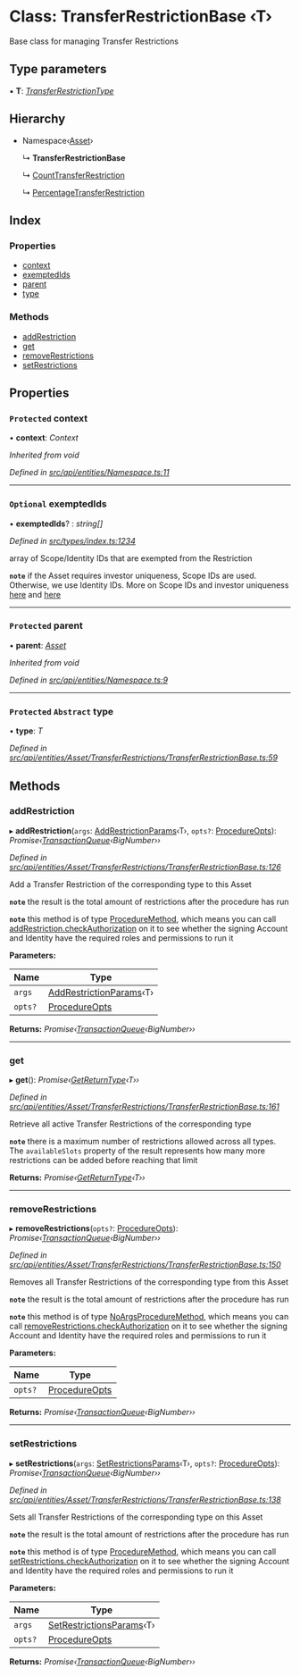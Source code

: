# Class: TransferRestrictionBase ‹**T**›

Base class for managing Transfer Restrictions

## Type parameters

▪ **T**: *[TransferRestrictionType](../enums/transferrestrictiontype.md)*

## Hierarchy

* Namespace‹[Asset](asset.md)›

  ↳ **TransferRestrictionBase**

  ↳ [CountTransferRestriction](../interfaces/counttransferrestriction.md)

  ↳ [PercentageTransferRestriction](../interfaces/percentagetransferrestriction.md)

## Index

### Properties

* [context](transferrestrictionbase.md#protected-context)
* [exemptedIds](transferrestrictionbase.md#optional-exemptedids)
* [parent](transferrestrictionbase.md#protected-parent)
* [type](transferrestrictionbase.md#protected-abstract-type)

### Methods

* [addRestriction](transferrestrictionbase.md#addrestriction)
* [get](transferrestrictionbase.md#get)
* [removeRestrictions](transferrestrictionbase.md#removerestrictions)
* [setRestrictions](transferrestrictionbase.md#setrestrictions)

## Properties

### `Protected` context

• **context**: *Context*

*Inherited from void*

*Defined in [src/api/entities/Namespace.ts:11](https://github.com/PolymathNetwork/polymesh-sdk/blob/38ee8078/src/api/entities/Namespace.ts#L11)*

___

### `Optional` exemptedIds

• **exemptedIds**? : *string[]*

*Defined in [src/types/index.ts:1234](https://github.com/PolymathNetwork/polymesh-sdk/blob/38ee8078/src/types/index.ts#L1234)*

array of Scope/Identity IDs that are exempted from the Restriction

**`note`** if the Asset requires investor uniqueness, Scope IDs are used. Otherwise, we use Identity IDs. More on Scope IDs and investor uniqueness
  [here](https://developers.polymesh.network/introduction/identity#polymesh-unique-identity-system-puis) and
  [here](https://developers.polymesh.network/polymesh-docs/primitives/confidential-identity)

___

### `Protected` parent

• **parent**: *[Asset](asset.md)*

*Inherited from void*

*Defined in [src/api/entities/Namespace.ts:9](https://github.com/PolymathNetwork/polymesh-sdk/blob/38ee8078/src/api/entities/Namespace.ts#L9)*

___

### `Protected` `Abstract` type

• **type**: *T*

*Defined in [src/api/entities/Asset/TransferRestrictions/TransferRestrictionBase.ts:59](https://github.com/PolymathNetwork/polymesh-sdk/blob/38ee8078/src/api/entities/Asset/TransferRestrictions/TransferRestrictionBase.ts#L59)*

## Methods

###  addRestriction

▸ **addRestriction**(`args`: [AddRestrictionParams](../globals.md#addrestrictionparams)‹T›, `opts?`: [ProcedureOpts](../interfaces/procedureopts.md)): *Promise‹[TransactionQueue](transactionqueue.md)‹BigNumber››*

*Defined in [src/api/entities/Asset/TransferRestrictions/TransferRestrictionBase.ts:126](https://github.com/PolymathNetwork/polymesh-sdk/blob/38ee8078/src/api/entities/Asset/TransferRestrictions/TransferRestrictionBase.ts#L126)*

Add a Transfer Restriction of the corresponding type to this Asset

**`note`** the result is the total amount of restrictions after the procedure has run

**`note`** this method is of type [ProcedureMethod](../interfaces/proceduremethod.md), which means you can call [addRestriction.checkAuthorization](../interfaces/proceduremethod.md#checkauthorization)
  on it to see whether the signing Account and Identity have the required roles and permissions to run it

**Parameters:**

Name | Type |
------ | ------ |
`args` | [AddRestrictionParams](../globals.md#addrestrictionparams)‹T› |
`opts?` | [ProcedureOpts](../interfaces/procedureopts.md) |

**Returns:** *Promise‹[TransactionQueue](transactionqueue.md)‹BigNumber››*

___

###  get

▸ **get**(): *Promise‹[GetReturnType](../globals.md#getreturntype)‹T››*

*Defined in [src/api/entities/Asset/TransferRestrictions/TransferRestrictionBase.ts:161](https://github.com/PolymathNetwork/polymesh-sdk/blob/38ee8078/src/api/entities/Asset/TransferRestrictions/TransferRestrictionBase.ts#L161)*

Retrieve all active Transfer Restrictions of the corresponding type

**`note`** there is a maximum number of restrictions allowed across all types.
  The `availableSlots` property of the result represents how many more restrictions can be added
  before reaching that limit

**Returns:** *Promise‹[GetReturnType](../globals.md#getreturntype)‹T››*

___

###  removeRestrictions

▸ **removeRestrictions**(`opts?`: [ProcedureOpts](../interfaces/procedureopts.md)): *Promise‹[TransactionQueue](transactionqueue.md)‹BigNumber››*

*Defined in [src/api/entities/Asset/TransferRestrictions/TransferRestrictionBase.ts:150](https://github.com/PolymathNetwork/polymesh-sdk/blob/38ee8078/src/api/entities/Asset/TransferRestrictions/TransferRestrictionBase.ts#L150)*

Removes all Transfer Restrictions of the corresponding type from this Asset

**`note`** the result is the total amount of restrictions after the procedure has run

**`note`** this method is of type [NoArgsProcedureMethod](../interfaces/noargsproceduremethod.md), which means you can call [removeRestrictions.checkAuthorization](../interfaces/noargsproceduremethod.md#checkauthorization)
  on it to see whether the signing Account and Identity have the required roles and permissions to run it

**Parameters:**

Name | Type |
------ | ------ |
`opts?` | [ProcedureOpts](../interfaces/procedureopts.md) |

**Returns:** *Promise‹[TransactionQueue](transactionqueue.md)‹BigNumber››*

___

###  setRestrictions

▸ **setRestrictions**(`args`: [SetRestrictionsParams](../globals.md#setrestrictionsparams)‹T›, `opts?`: [ProcedureOpts](../interfaces/procedureopts.md)): *Promise‹[TransactionQueue](transactionqueue.md)‹BigNumber››*

*Defined in [src/api/entities/Asset/TransferRestrictions/TransferRestrictionBase.ts:138](https://github.com/PolymathNetwork/polymesh-sdk/blob/38ee8078/src/api/entities/Asset/TransferRestrictions/TransferRestrictionBase.ts#L138)*

Sets all Transfer Restrictions of the corresponding type on this Asset

**`note`** the result is the total amount of restrictions after the procedure has run

**`note`** this method is of type [ProcedureMethod](../interfaces/proceduremethod.md), which means you can call [setRestrictions.checkAuthorization](../interfaces/proceduremethod.md#checkauthorization)
  on it to see whether the signing Account and Identity have the required roles and permissions to run it

**Parameters:**

Name | Type |
------ | ------ |
`args` | [SetRestrictionsParams](../globals.md#setrestrictionsparams)‹T› |
`opts?` | [ProcedureOpts](../interfaces/procedureopts.md) |

**Returns:** *Promise‹[TransactionQueue](transactionqueue.md)‹BigNumber››*
